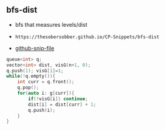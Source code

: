 
## bfs-dist

- bfs that measures levels/dist
- ```
  https://thesobersobber.github.io/CP-Snippets/bfs-dist
  ```
- [github-snip-file](https://github.com/theSoberSobber/CP-Snippets/blob/main/snippets.json#L602)

```cpp
queue<int> q;
vector<int> dist, visG(n+1, 0);
q.push(1); visG[1]=1;
while(!q.empty()){
    int curr = q.front();
    q.pop();
    for(auto i: g[curr]){
        if(!visG[i]) continue;
        dist[i] = dist[curr] + 1;
        q.push(i);
    }
}

```

